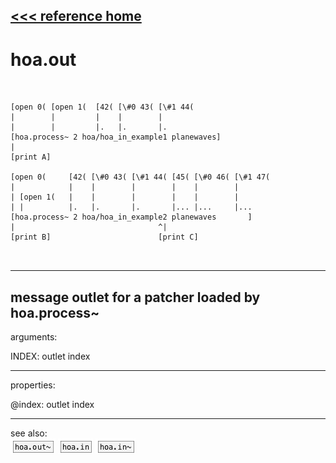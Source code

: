 [<<< reference home](ceammc_lib.md)
---

# hoa.out

```


[open 0( [open 1(  [42( [\#0 43( [\#1 44(
|        |         |    |        |
|        |         |.   |.       |.
[hoa.process~ 2 hoa/hoa_in_example1 planewaves]
|
[print A]

[open 0(     [42( [\#0 43( [\#1 44( [45( [\#0 46( [\#1 47(
|            |    |        |        |    |        |
| [open 1(   |    |        |        |    |        |
| |          |.   |.       |.       |... |...     |...
[hoa.process~ 2 hoa/hoa_in_example2 planewaves       ]
|                                ^|
[print B]                        [print C]

            
```
---
message outlet for a patcher loaded by hoa.process~
---
arguments:

INDEX: outlet index<br>

---
properties:

@index: outlet index<br>

---
see also:<br>
[![hoa.out~](img/object_hoa.out~.png)](hoa.out~.md)
[![hoa.in](img/object_hoa.in.png)](hoa.in.md)
[![hoa.in~](img/object_hoa.in~.png)](hoa.in~.md)
